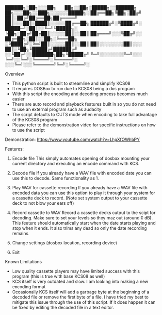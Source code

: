
██████╗░██╗░░░██╗  ██╗░░██╗░█████╗░░██████╗  ██╗░░░██╗░░███╗░░░░░░█████╗░
██╔══██╗╚██╗░██╔╝  ██║░██╔╝██╔══██╗██╔════╝  ██║░░░██║░████║░░░░░██╔══██╗
██████╔╝░╚████╔╝░  █████═╝░██║░░╚═╝╚█████╗░  ╚██╗░██╔╝██╔██║░░░░░██║░░██║
██╔═══╝░░░╚██╔╝░░  ██╔═██╗░██║░░██╗░╚═══██╗  ░╚████╔╝░╚═╝██║░░░░░██║░░██║
██║░░░░░░░░██║░░░  ██║░╚██╗╚█████╔╝██████╔╝  ░░╚██╔╝░░███████╗██╗╚█████╔╝
╚═╝░░░░░░░░╚═╝░░░  ╚═╝░░╚═╝░╚════╝░╚═════╝░  ░░░╚═╝░░░╚══════╝╚═╝░╚════╝░

Overview
- This python script is built to streamline and simplify KCS08
- It requires DOSBox to run due to KCS08 being a dos program
- With this script the encoding and decoding process becomes much easier
- There are auto record and playback features built in so you do not need to use an external program such as audacity
- The script defaults to CUTS mode when encoding to take full advantage of the KCS08 program
- Please refer to the demonstration video for specific instructions on how to use the script

Demonstration:
https://www.youtube.com/watch?v=LhpXfOWhbPY

Features:
1. Encode file
    This simply automates opening of dosbox mounting your current directory and executing an encode command with KCS.

2. Decode file
    If you already have a WAV file with encoded date you can use this to decode. Same functionality as 1.
    
3. Play WAV for cassette recording
    If you already have a WAV file with encoded data you can use this option to play it through your system for a cassette deck to record.
    (Note set system output to your cassette deck to not blow your ears off)

4. Record cassette to WAV
    Record a cassette decks output to the scipt for decoding. Make sure to set your levels so they maz out (around 0 dB).
    This feature should automatically start when the date starts playing and stop when it ends.
    It also trims any dead so only the date recording remains.

5. Change settings (dosbox location, recording device)


5. Exit    

Known Limitations
- Low quality cassette players may have limited success with this program (this is true with base KCS08 as well)
- KCS itself is very outdated and slow. I am looking into making a new encoding format
- Occasionally KCS itself will add a garbage byte at the beginning of a decoded file or remove the first byte of a file.
  I have tried my best to mitigate this issue through the use of this script. If it does happen it can be fixed by editing the decoded file in a text editor.
